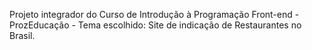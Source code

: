 Projeto integrador do Curso de Introdução à Programação Front-end - ProzEducação - Tema escolhido: Site de indicação de Restaurantes no Brasil.